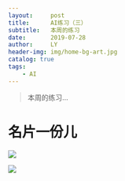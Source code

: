 ```yaml
---
layout:     post
title:      AI练习（三）
subtitle:   本周的练习
date:       2019-07-28
author:     LY
header-img: img/home-bg-art.jpg
catalog: true
tags:
    - AI
---
```


> 本周的练习... 

# 名片一份儿

![](/img/2019072801.jpg)

![](/img/2019072802.jpg)

